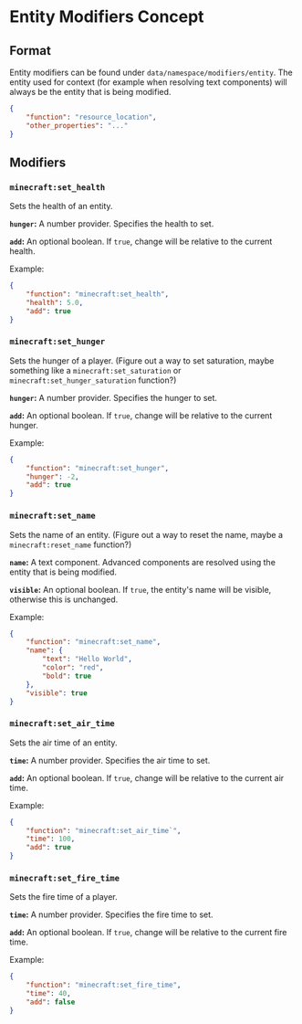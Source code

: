 # Entity Modifiers Concept

## Format

Entity modifiers can be found under `data/namespace/modifiers/entity`. The entity used for context (for example when resolving text components) will always be the entity that is being modified.

```json
{
    "function": "resource_location",
    "other_properties": "..."
}
```

## Modifiers

### `minecraft:set_health`

Sets the health of an entity.

**`hunger`:** A number provider. Specifies the health to set.

**`add`:** An optional boolean. If `true`, change will be relative to the current health.

Example:

```json
{
    "function": "minecraft:set_health",
    "health": 5.0,
    "add": true
}
```

### `minecraft:set_hunger`

Sets the hunger of a player. (Figure out a way to set saturation, maybe something like a `minecraft:set_saturation` or `minecraft:set_hunger_saturation` function?)

**`hunger`:** A number provider. Specifies the hunger to set.

**`add`:** An optional boolean. If `true`, change will be relative to the current hunger.

Example:

```json
{
    "function": "minecraft:set_hunger",
    "hunger": -2,
    "add": true
}
```

### `minecraft:set_name`

Sets the name of an entity. (Figure out a way to reset the name, maybe a `minecraft:reset_name` function?)

**`name`:** A text component. Advanced components are resolved using the entity that is being modified.

**`visible`:** An optional boolean. If `true`, the entity's name will be visible, otherwise this is unchanged.

Example:

```json
{
    "function": "minecraft:set_name",
    "name": {
        "text": "Hello World",
        "color": "red",
        "bold": true
    },
    "visible": true
}
```

### `minecraft:set_air_time`

Sets the air time of an entity.

**`time`:** A number provider. Specifies the air time to set.

**`add`:** An optional boolean. If `true`, change will be relative to the current air time.

Example:

```json
{
    "function": "minecraft:set_air_time`",
    "time": 100,
    "add": true
}
```

### `minecraft:set_fire_time`

Sets the fire time of a player.

**`time`:** A number provider. Specifies the fire time to set.

**`add`:** An optional boolean. If `true`, change will be relative to the current fire time.

Example:

```json
{
    "function": "minecraft:set_fire_time",
    "time": 40,
    "add": false
}
```
